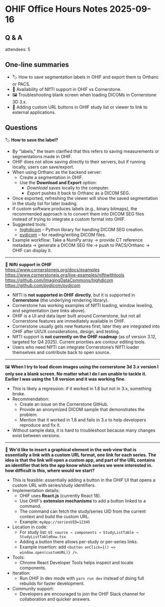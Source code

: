# OHIF Office Hours Notes 2025-09-16

## Q & A

attendees: 5

## One-line summaries
- 🏷️ How to save segmentation labels in OHIF and export them to Orthanc or PACS.  
- 🧩 Availability of NIfTI support in OHIF vs Cornerstone.  
- 🖼️ Troubleshooting blank screen when loading DICOMs in Cornerstone 3D 3.x.  
- 🔗 Adding custom URL buttons in OHIF study list or viewer to link to external applications.  


## Questions
🏷️ **How to save the label?**
- By "labels," the team clarified that this refers to saving measurements or segmentations made in OHIF.
- OHIF does not allow saving directly to their servers, but if running locally, users can save/export.
- When using Orthanc as the backend server:
  - Create a segmentation in OHIF.
  - Use the **Download and Export** option:
    - *Download* saves locally to the computer.
    - *Export* pushes it back to Orthanc as a DICOM SEG.
- Once exported, refreshing the viewer will show the saved segmentation in the study list for later loading.
- If custom software produces labels (e.g., binary bitmaps), the recommended approach is to convert them into DICOM SEG files instead of trying to integrate a custom format into OHIF.
- Suggested tools:
  - [highdicom](https://github.com/ImagingDataCommons/highdicom) – Python library for handling DICOM SEG creation.
  - [pydicom](https://github.com/pydicom/pydicom) – for reading/writing DICOM files.
- Example workflow: Take a NumPy array → provide CT reference metadata → generate a DICOM SEG file → push to PACS/Orthanc → OHIF can display it.

---

🧩 **Nifti support in OHIF**  
https://www.cornerstonejs.org/docs/examples  
https://www.cornerstonejs.org/live-examples/niftiwithtools  
https://github.com/ImagingDataCommons/highdicom  
https://github.com/pydicom/pydicom
- NIfTI is **not supported in OHIF directly**, but it is supported in **Cornerstone** (the underlying rendering library).
- Cornerstone has working examples of NIfTI loading, window leveling, and segmentation (see links above).
- OHIF is a UI and data layer built around Cornerstone, but not all Cornerstone features are immediately available in OHIF.
- Cornerstone usually gets new features first; later they are integrated into OHIF after UI/UX considerations, design, and testing.
- NIfTI support is **not currently on the OHIF roadmap** (as of version 3.12, targeted for Q4 2025). Current priorities are contour editing tools.
- Users who need NIfTI can integrate Cornerstone’s NIfTI loader themselves and contribute back to open source.

---

🖼️ **When I try to load dicom images using the cornerstone 3d 3.x version I only see a blank screen. No matter what I do I am unable to tackle it. Earlier I was using the 1.8 version and it was working fine.**
- This is likely a regression: if it worked in 1.8 but not in 3.x, something broke.
- Recommendation:
  - Create an issue on the Cornerstone GitHub.
  - Provide an anonymized DICOM sample that demonstrates the problem.
  - Mention that it worked in 1.8 and fails in 3.x to help developers reproduce and fix it.
- Without sample data, it is hard to troubleshoot because many changes exist between versions.

---

🔗 **We'd like to insert a graphical element in the web view that is essentially a link with a custom URL format, one link for each series. The idea is that the link will open a custom app, and part of the URL contains an identifier that lets the app know which series we were interested in. how difficult is this, where would we start?**
- This is feasible: essentially adding a button in the OHIF UI that opens a custom URL with series/study identifiers.
- Implementation details:
  - OHIF uses **React.js** (currently React 18).
  - Use OHIF’s **extension mechanisms** to add a button linked to a command.
  - The command can fetch the study/series UID from the current context and build the custom URL.
  - Example: `myApp://seriesUID=12345`
- Location in code:
  - For study list: `UI source → components → StudyListTable → StudyListTableRow.tsx`
  - Adding a button there allows per-study or per-series links.
  - Example insertion: add `<button onClick={() => window.open(customURL)} />`.
- Tools:
  - Chrome React Developer Tools helps inspect and locate components.
- Iteration:
  - Run OHIF in dev mode with `yarn run dev` instead of doing full rebuilds for faster development.
- Community support:
  - Developers are encouraged to join the OHIF Slack channel for collaboration and quicker answers.


